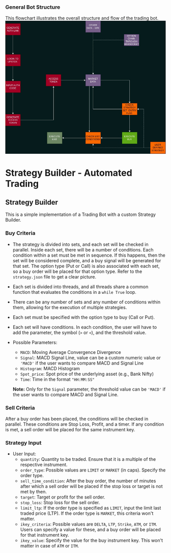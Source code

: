 ### General Bot Structure
This flowchart illustrates the overall structure and flow of the trading bot.
![General Bot Structure](General%20Bot%20Structure.jpg)


# Strategy Builder - Automated Trading

## Strategy Builder

This is a simple implementation of a Trading Bot with a custom Strategy Builder.

### Buy Criteria

- The strategy is divided into sets, and each set will be checked in parallel. Inside each set, there will be a number of conditions. Each condition within a set must be met in sequence. If this happens, then the set will be considered complete, and a buy signal will be generated for that set. The option type (Put or Call) is also associated with each set, so a buy order will be placed for that option type. Refer to the `strategy.json` file to get a clear picture.

- Each set is divided into threads, and all threads share a common function that evaluates the conditions in a `while True` loop.

- There can be any number of sets and any number of conditions within them, allowing for the execution of multiple strategies.

- Each set must be specified with the option type to buy (Call or Put).

- Each set will have conditions. In each condition, the user will have to add the parameter, the symbol (`>` or `<`), and the threshold value.

- Possible Parameters:
  - `MACD`: Moving Average Convergence Divergence
  - `Signal`: MACD Signal Line, value can be a custom numeric value or `'MACD'` if the user wants to compare MACD and Signal Line
  - `Histogram`: MACD Histogram
  - `Spot_price`: Spot price of the underlying asset (e.g., Bank Nifty)
  - `Time`: Time in the format `"HH:MM:SS"`

  **Note:** Only for the `Signal` parameter, the threshold value can be `'MACD'` if the user wants to compare MACD and Signal Line.

### Sell Criteria

After a buy order has been placed, the conditions will be checked in parallel. These conditions are Stop Loss, Profit, and a timer. If any condition is met, a sell order will be placed for the same instrument key.

### Strategy Input

- User Input:
  - `quantity`: Quantity to be traded. Ensure that it is a multiple of the respective instrument.
  - `order_type`: Possible values are `LIMIT` or `MARKET` (in caps). Specify the order type.
  - `sell_time_condition`: After the buy order, the number of minutes after which a sell order will be placed if the stop loss or target is not met by then.
  - `target`: Target or profit for the sell order.
  - `stop_loss`: Stop loss for the sell order.
  - `limit_ltp`: If the order type is specified as `LIMIT`, input the limit last traded price (LTP). If the order type is `MARKET`, this criteria won't matter.
  - `ikey_criteria`: Possible values are `DELTA`, `LTP`, `Strike`, `ATM`, or `ITM`. Users can specify a value for these, and a buy order will be placed for that instrument key.
  - `ikey_value`: Specify the value for the buy instrument key. This won't matter in case of `ATM` or `ITM`.

